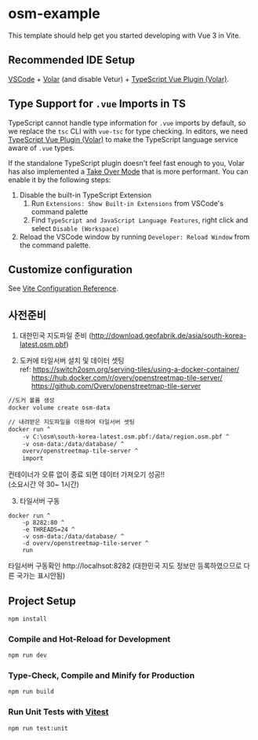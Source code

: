 # osm-example

This template should help get you started developing with Vue 3 in Vite.

## Recommended IDE Setup

[VSCode](https://code.visualstudio.com/) + [Volar](https://marketplace.visualstudio.com/items?itemName=Vue.volar) (and disable Vetur) + [TypeScript Vue Plugin (Volar)](https://marketplace.visualstudio.com/items?itemName=Vue.vscode-typescript-vue-plugin).

## Type Support for `.vue` Imports in TS

TypeScript cannot handle type information for `.vue` imports by default, so we replace the `tsc` CLI with `vue-tsc` for type checking. In editors, we need [TypeScript Vue Plugin (Volar)](https://marketplace.visualstudio.com/items?itemName=Vue.vscode-typescript-vue-plugin) to make the TypeScript language service aware of `.vue` types.

If the standalone TypeScript plugin doesn't feel fast enough to you, Volar has also implemented a [Take Over Mode](https://github.com/johnsoncodehk/volar/discussions/471#discussioncomment-1361669) that is more performant. You can enable it by the following steps:

1. Disable the built-in TypeScript Extension
    1) Run `Extensions: Show Built-in Extensions` from VSCode's command palette
    2) Find `TypeScript and JavaScript Language Features`, right click and select `Disable (Workspace)`
2. Reload the VSCode window by running `Developer: Reload Window` from the command palette.

## Customize configuration

See [Vite Configuration Reference](https://vitejs.dev/config/).

## 사전준비 
1. 대한민국 지도파일 준비 (http://download.geofabrik.de/asia/south-korea-latest.osm.pbf)

2. 도커에 타일서버 설치 및 데이터 셋팅
   <br>ref: https://switch2osm.org/serving-tiles/using-a-docker-container/
   <br> &nbsp;&nbsp;&nbsp;&nbsp;&nbsp; https://hub.docker.com/r/overv/openstreetmap-tile-server/
   <br> &nbsp;&nbsp;&nbsp;&nbsp;&nbsp; https://github.com/Overv/openstreetmap-tile-server
```sh
//도커 볼륨 생성
docker volume create osm-data

// 내려받은 지도파일을 이용하여 타일서버 셋팅
docker run ^
	-v C:\osm\south-korea-latest.osm.pbf:/data/region.osm.pbf ^
	-v osm-data:/data/database/ ^
	overv/openstreetmap-tile-server ^
	import
```
컨테이너가 오류 없이 종료 되면 데이터 가져오기 성공!!<br>(소요시간 약 30~ 1시간)

3. 타일서버 구동
```shell
docker run ^
	-p 8282:80 ^
	-e THREADS=24 ^
	-v osm-data:/data/database/ ^
	-d overv/openstreetmap-tile-server ^
	run
```
타일서버 구동확인 http://localhsot:8282
(대한민국 지도 정보만 등록하였으므로 다른 국가는 표시안됨)
## Project Setup

```sh
npm install
```

### Compile and Hot-Reload for Development

```sh
npm run dev
```

### Type-Check, Compile and Minify for Production

```sh
npm run build
```

### Run Unit Tests with [Vitest](https://vitest.dev/)

```sh
npm run test:unit
```
